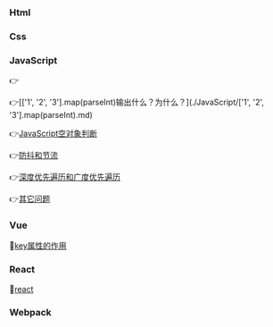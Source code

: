 ### Html

### Css

### JavaScript

👉

👉[\['1', '2', '3'\].map(parseInt)输出什么？为什么？](./JavaScript/['1', '2', '3'].map(parseInt).md) 

👉[JavaScript空对象判断](./JavaScript/空对象判断.md)

👉[防抖和节流](./JavaScript/防抖和节流.md)

👉[深度优先遍历和广度优先遍历](./JavaScript/深度优先遍历和广度优先遍历.md)

👉[其它问题](./JavaScript/other.md)

### Vue

💪[key属性的作用](./vue.md)

### React

🤜[react](./react.md)

### Webpack
